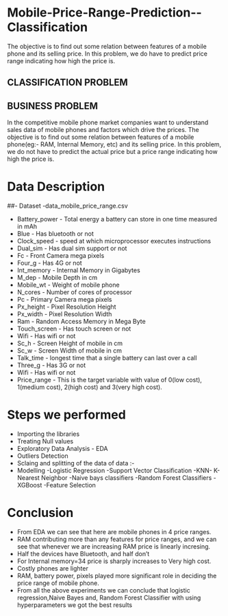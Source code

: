 # Mobile-Price-Range-Prediction--Classification
The objective is to find out some relation between features of a mobile phone and its selling price. In this problem, we do have to predict price range indicating how high the price is.

## CLASSIFICATION PROBLEM

## BUSINESS PROBLEM
In the competitive mobile phone market companies want to understand sales data of mobile phones and factors which drive the prices. The objective is to find out some relation between features of a mobile phone(eg:- RAM, Internal Memory, etc) and its selling price. In this problem, we do not have to predict the actual price but a price range indicating how high the price is.

# Data Description
##- Dataset -data_mobile_price_range.csv
* Battery_power - Total energy a battery can store in one time measured in mAh
* Blue - Has bluetooth or not
* Clock_speed - speed at which microprocessor executes instructions
* Dual_sim - Has dual sim support or not
* Fc - Front Camera mega pixels
* Four_g - Has 4G or not
* Int_memory - Internal Memory in Gigabytes
* M_dep - Mobile Depth in cm
* Mobile_wt - Weight of mobile phone
* N_cores - Number of cores of processor
* Pc - Primary Camera mega pixels
* Px_height - Pixel Resolution Height
* Px_width - Pixel Resolution Width
* Ram - Random Access Memory in Mega Byte
* Touch_screen - Has touch screen or not
* Wifi - Has wifi or not
* Sc_h - Screen Height of mobile in cm
* Sc_w - Screen Width of mobile in cm
* Talk_time - longest time that a single battery can last over a call
* Three_g - Has 3G or not
* Wifi - Has wifi or not
* Price_range - This is the target variable with value of 0(low cost), 1(medium cost), 2(high cost) and 3(very high cost).
# Steps we performed
* Importing the libraries
* Treating Null values
* Exploratory Data Analysis - EDA
* Outliers Detection
* Sclaing and splitting of the data of data :-
* Modelling -Logistic Regression -Support Vector Classification -KNN- K- Nearest Neighbor -Naive bays classifiers -Random Forest Classifiers -XGBoost -Feature Selection
# Conclusion
* From EDA we can see that here are mobile phones in 4 price ranges.
* RAM contributing more than any features for price ranges, and we can see that whenever we are increasing RAM price is linearly incresing.
* Half the devices have Bluetooth, and half don’t
* For Internal memory=34 price is sharply increases to Very high cost.
* Costly phones are lighter
* RAM, battery power, pixels played more significant role in deciding the price range of mobile phone.
* From all the above experiments we can conclude that logistic regression,Naive Bayes and, Random Forest Classifier with using hyperparameters we got the best results
